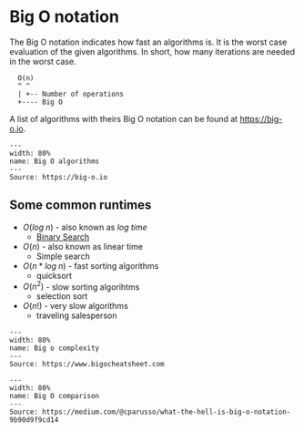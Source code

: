 # Big O notation

The Big O notation indicates how fast an algorithms is. It is the worst case evaluation of the given algorithms. In short, how many iterations are needed in the worst case.

```
  O(n)
  ^ ^
  | +-- Number of operations
  +---- Big O

```

A list of algorithms with theirs Big O notation can be found at https://big-o.io.


```{figure} img/big_o/big-o-graph.svg
---
width: 80%
name: Big O algorithms
---
Source: https://big-o.io
```

## Some common runtimes

* $O(log\;n)$ - also known as *log time*
  * [Binary Search](notebooks/006-binary-search.ipynb)
* $O(n)$ - also known as linear time
  * Simple search
* $O(n\;*\;log\;n)$ - fast sorting algorithms
  * quicksort
* $O(n^2)$ - slow sorting algorihtms
  * selection sort
* $O(n!)$ - very slow algorithms
  * traveling salesperson

```{figure} img/big_o/big-o-complexity.png
---
width: 80%
name: Big o complexity
---
Source: https://www.bigocheatsheet.com
```

```{figure} img/big_o/big-o-comparison_1.png
---
width: 80%
name: Big O comparison
---
Source: https://medium.com/@cparusso/what-the-hell-is-big-o-notation-9b90d9f9cd14
```

